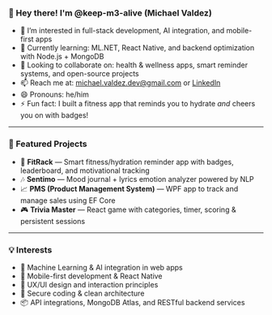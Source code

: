 ### 👋 Hey there! I'm @keep-m3-alive (Michael Valdez)

- 👀 I’m interested in full-stack development, AI integration, and mobile-first apps  
- 🌱 Currently learning: ML.NET, React Native, and backend optimization with Node.js + MongoDB  
- 🤝 Looking to collaborate on: health & wellness apps, smart reminder systems, and open-source projects  
- 📫 Reach me at: michael.valdez.dev@gmail.com or [LinkedIn](https://www.linkedin.com/in/michael-valdez)  
- 😄 Pronouns: he/him  
- ⚡ Fun fact: I built a fitness app that reminds you to hydrate *and* cheers you on with badges!

---

### 🚀 Featured Projects

- 🌊 **FitRack** — Smart fitness/hydration reminder app with badges, leaderboard, and motivational tracking  
- 🎶 **Sentimo** — Mood journal + lyrics emotion analyzer powered by NLP  
- 📈 **PMS (Product Management System)** — WPF app to track and manage sales using EF Core  
- 🎮 **Trivia Master** — React game with categories, timer, scoring & persistent sessions  

---

### 💡 Interests

- 🧠 Machine Learning & AI integration in web apps  
- 📱 Mobile-first development & React Native  
- 🎨 UX/UI design and interaction principles  
- 🔐 Secure coding & clean architecture  
- 📦 API integrations, MongoDB Atlas, and RESTful backend services  

<!---
keep-m3-alive/keep-m3-alive is a ✨ special ✨ repository because its `README.md` (this file) appears on your GitHub profile.
You can click the Preview link to take a look at your changes.
--->
